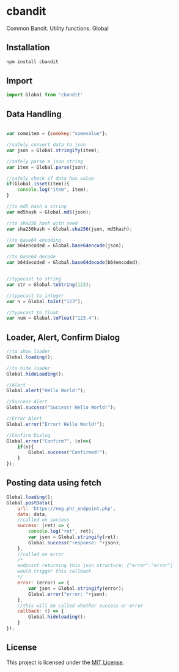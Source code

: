 # cbandit

Common Bandit. Utility functions. Global

## Installation

```javascript
npm install cbandit
```

## Import

```javascript
import Global from 'cbandit'
```

## Data Handling
```javascript

var someitem = {somekey:"somevalue"};

//safely convert data to json 
var json = Global.stringify(item);

//safely parse a json string
var item = Global.parse(json);

//safely check if data has value
if(Global.isset(item)){
	console.log("item", item);
}

//to md5 hash a string
var md5hash = Global.md5(json);

//to sha256 hash with seed
var sha256hash = Global.sha256(json, md5hash);

//to base64 encoding
var b64encoded = Global.base64encode(json);

//to base64 decode
var b64decoded = Global.base64decode(b64encoded);


//typecast to string
var str = Global.toString(123);

//typecast to integer
var n = Global.toInt("123");

//typecast to float
var num = Global.toFloat("123.4");


```
## Loader, Alert, Confirm Dialog
```javascript
//to show loader
Global.loading();

//to hide loader
Global.hideLoading();

//Alert
Global.alert("Hello World!");

//Success Alert
Global.success("Success! Hello World!");

//Error Alert
Global.error("Error! Hello World!");

//Confirm Dialog
Global.error("Confirm?", (n)=>{
	if(n){
		Global.success("Confirmed!");
	}
});
```

## Posting data using fetch
```javascript
Global.loading();
Global.postData({
	url: 'https://nmg.ph/_endpoint.php',
	data: data,
	//called on success
	success: (ret) => { 
		console.log("ret", ret);
		var json = Global.stringify(ret);
		Global.success("response: "+json);
	},
	//called on error
	/*
	endpoint returning this json structure: {"error":"error"}
	would trigger this callback
	*/
	error: (error) => { 
		var json = Global.stringify(error);
		Global.error("error: "+json);
	},
	//this will be called whether success or error
	callback: () => { 
		Global.hideloading();
	}
});
```


## License

This project is licensed under the [MIT License](LICENSE).
